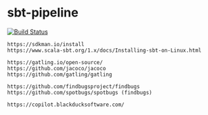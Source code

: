# sbt-pipeline

[![Build Status](https://travis-ci.com/githubfoam/sbt-pipeline.svg?branch=main)](https://travis-ci.com/githubfoam/sbt-pipeline)  

~~~~
https://sdkman.io/install
https://www.scala-sbt.org/1.x/docs/Installing-sbt-on-Linux.html

https://gatling.io/open-source/
https://github.com/jacoco/jacoco
https://github.com/gatling/gatling

https://github.com/findbugsproject/findbugs
https://github.com/spotbugs/spotbugs (findbugs)

https://copilot.blackducksoftware.com/

~~~~